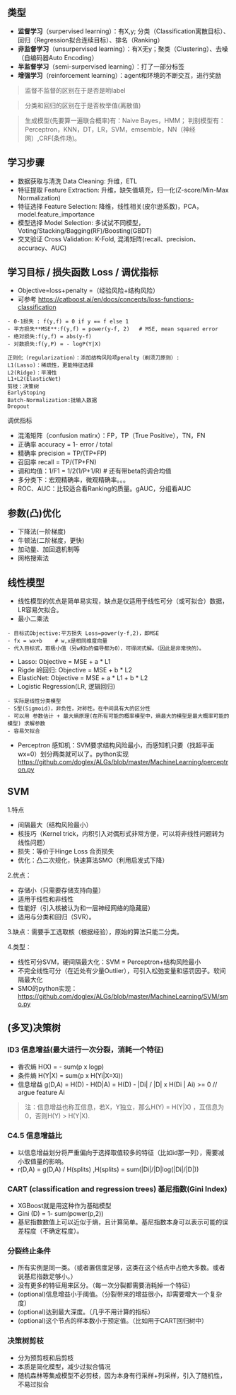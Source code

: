 ## 类型
- **监督学习**（surpervised learning）：有X,y; 分类（Classification离散目标）、回归（Regression拟合连续目标）、排名（Ranking）
- **非监督学习**（unsurpervised learning）：有X无y；聚类（Clustering）、去噪（自编码器Auto Encoding）
- **半监督学习**（semi-surpervised learning）：打了一部分标签
- **增强学习**（reinforcement learning）：agent和环境的不断交互，进行奖励
> 监督不监督的区别在于是否是哟label

> 分类和回归的区别在于是否枚举值(离散值)

> 生成模型(先要算一遍联合概率)有：Naive Bayes，HMM； 判别模型有：Perceptron，KNN，DT，LR，SVM，emsemble，NN（神经网）,CRF(条件场)。

## 学习步骤
+ 数据获取与清洗 Data Cleaning: 升维，ETL
+ 特征提取 Feature Extraction: 升维，缺失值填充，归一化(Z-score/Min-Max Normalization)
+ 特征选择 Feature Selection: 降维，线性相关(皮尔逊系数)，PCA，model.feature_importance
+ 模型选择 Model Selection: 多试试不同模型，Voting/Stacking/Bagging(RF)/Boosting(GBDT)
+ 交叉验证 Cross Validation: K-Fold, 混淆矩阵(recall、precision、accuracy、AUC)

## 学习目标 / 损失函数 Loss / 调优指标
+ Objective=loss+penalty =（经验风险+结构风险）
+ 可参考 https://catboost.ai/en/docs/concepts/loss-functions-classification
```
- 0-1损失 : f(y,f) = 0 if y == f else 1
- 平方损失**MSE**:f(y,f) = power(y-f, 2)   # MSE, mean squared error 
- 绝对损失:f(y,f) = abs(y-f)
- 对数损失:f(y,P) = - logP(Y|X) 
```
```
正则化（regularization）：添加结构风险项penalty（剃须刀原则）:
L1(Lasso)：稀疏性，更能特征选择
L2(Ridge)：平滑性
L1+L2(ElasticNet)
剪枝：决策树
EarlyStoping
Batch-Normalization:批输入数据
Dropout
```

调优指标
- 混淆矩阵（confusion matirx）：FP，TP（True Positive），TN，FN
- 正确率 accuracy  = 1- error / total
- 精确率 precision = TP/(TP+FP)
- 召回率 recall = TP/(TP+FN)
- 调和均值：1/F1 = 1/2(1/P+1/R)  # 还有带beta的调合均值
- 多分类下：宏观精确率，微观精确率。。。
- ROC、AUC：比较适合看Ranking的质量。gAUC，分组看AUC

## 参数(凸)优化
+ 下降法(一阶梯度)
+ 牛顿法(二阶梯度，更快)
+ 加动量、加回退机制等
+ 网格搜索法



## 线性模型
+ 线性模型的优点是简单易实现，缺点是仅适用于线性可分（或可拟合）数据，LR容易欠拟合。
+ 最小二乘法
```
- 目标式Objective:平方损失 Loss=power(y-f,2)，即MSE
- fx = wx+b    # w,x是相同维度向量
- 代入目标式，取极小值（另w和b的偏导都为0），可得闭式解。（因此是非常快的）。 
```
+ Lasso: Objective = MSE + a * L1
+ Rigde 岭回归: Objective = MSE + b * L2 
+ ElasticNet: Objective = MSE + a * L1 + b * L2
+ Logistic Regression(LR, 逻辑回归)
```
- 实际是线性分类模型
- S型(Sigmoid)，非负性，对称性。在中间具有大的区分性
- 可以用 参数估计 + 最大熵原理(在所有可能的概率模型中，熵最大的模型是最大概率可能的模型) 求解参数
- 容易欠拟合
```
+ Perceptron 感知机：SVM要求结构风险最小，而感知机只要（找超平面wx=0）划分两类就可以了。python实现 https://github.com/doglex/ALGs/blob/master/MachineLearning/perceptron.py

## SVM
1.特点

- 间隔最大（结构风险最小）
- 核技巧（Kernel trick，内积引入对偶形式非常方便，可以将非线性问题转为线性问题）
- 损失：等价于Hinge Loss 合页损失
- 优化：凸二次规化，快速算法SMO（利用启发式下降）

2.优点：
- 存储小（只需要存储支持向量）
- 适用于线性和非线性
- 性能好（引入核被认为和一层神经网络的隐藏层）
- 适用与分类和回归（SVR）。

3.缺点：需要手工选取核（根据经验），原始的算法只能二分类。


4.类型：
- 线性可分SVM，硬间隔最大化：SVM = Perceptron+结构风险最小
- 不完全线性可分（在近处有少量Outlier），可引入松弛变量和惩罚因子。软间隔最大化
- SMO的python实现：https://github.com/doglex/ALGs/blob/master/MachineLearning/SVM/smo.py

## (多叉)决策树
### ID3  信息增益(最大进行一次分裂，消耗一个特征)
- 香农熵 H(X) = - sum(p x logp)
- 条件熵 H(Y|X) = sum(p x H(Yi|X=Xi))
- 信息增益 g(D,A) = H(D) - H(D|A) = H(D) - |Di| / |D| x H(Di | Ai)   >= 0     // argue feature Ai
> 注：信息增益也称互信息，若X，Y独立，那么H(Y) = H(Y|X) ，互信息为0，否则H(Y) > H(Y|X).

### C4.5  信息增益比
- 以信息增益划分将严重偏向于选择取值较多的特征（比如id那一列），需要减小取值量的影响。
- r(D,A) = g(D,A) / H(splits) ,H(splits) = sum(|Di|/|D|log(|Di|/|D|))

### **CART** (classification and regression trees) 基尼指数(Gini Index)
- XGBoost就是用这种作为基础模型
- Gini (D) = 1- sum(power(p,2))   
- 基尼指数数值上可以近似于熵，且计算简单。基尼指数本身可以表示可能的误差程度（不确定程度）。

### 分裂终止条件
- 所有实例是同一类。（或者置信度足够，这类在这个结点中占绝大多数。或者说基尼指数足够小。）
- 没有更多的特征用来区分。（每一次分裂都需要消耗掉一个特征）
- (optional)信息增益小于阈值。（分裂带来的增益很小，却需要增大一个复杂度）
- (optional)达到最大深度。（几乎不用计算的指标）
- (optional)这个节点的样本数小于预定值。（比如用于CART回归树中）

### 决策树剪枝 
- 分为预剪枝和后剪枝
- 本质是简化模型，减少过拟合情况
- 随机森林等集成模型不必剪枝，因为本身有行采样+列采样，引入了随机性，不易过拟合
